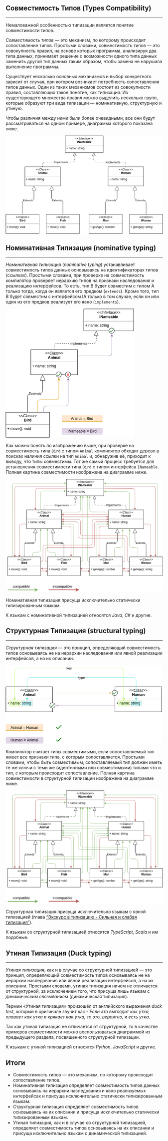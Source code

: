 ## Совместимость Типов (Types Compatibility)
________________

Немаловажной особенностью типизации является понятие совместимости типов.

*Совместимость типов* — это механизм, по которому происходит сопоставление типов. Простыми словами, совместимость типов — это совокупность правил, на основе которых программа, анализируя два типа данных, принимает решение о возможности одного типа данных заменить другой тип данных таким образом, чтобы замена не нарушила выполнение программы.

Существует несколько основных механизмов и выбор конкретного зависит от случая, при котором возникает потребность сопоставления типов данных. Один из таких механизмов состоит из совокупности правил, составляющих такое понятие, как типизация. Из существующего множества правил можно выделить несколько групп, которые образуют три вида типизации — номинативную, структурную и утиную.

Чтобы различия между ними были более очевидными, все они будут рассматриваться на одном примере, диаграмма которого показана ниже.

![](/book/images/type-system/nominative-types-shared.png)


## Номинативная Типизация (nominative typing)
________________

*Номинативная типизация* (*nominative typing*) устанавливает совместимость типов данных основываясь на идентификаторах типов (ссылках). Простыми словами, при проверке на совместимость компилятор проверяет иерархию типов на признаки наследования и реализацию интерфейсов. То есть, тип B будет совместим с типом A только тогда, когда он является его предком (`extends`). Кроме того, тип B будет совместим с интерфейсом IA только в том случае, если он или один из его предков реализует его явно (`implements`).

![](/book/images/type-system/nominative-types-nominative-principle.png)

Как можно понять по изображению выше, при проверке на совместимость типа `Bird` с типом `Animal` компилятор обходит дерево в поисках наличия ссылки на тип `Animal` и, обнаружив её, приходит к выводу, что типы совместимы. Тот же самый процесс требуется для установления совместимости типа `Bird` с типом интерфейса `INameable`. Полная картина совместимости изображена на диаграмме ниже.

![](/book/images/type-system/nominative-types-nominative-compatible.png)

Номинативная типизация присуща исключительно статически типизированным языкам.


К языкам с номинативной типизацией относятся *Java*, *C#* и другие.


## Структурная Типизация (structural typing)
________________

*Структурная типизация* — это принцип, определяющий совместимость типов основываясь не на иерархии наследования или явной реализации интерфейсов, а на их описании.

![](/book/images/type-system/nominative-types-structural-principle.png)

Компилятор считает типы совместимыми, если сопоставляемый тип имеет все признаки типа, с которым сопоставляется. Простыми словами, чтобы быть совместимым, сопоставляемый тип должен иметь те же ключи с теми же (идентичными или совместимыми) типами что и тип, с которым происходит сопоставление. Полная картина совместимости в структурной типизации изображена на диаграмме ниже.

![](/book/images/type-system/nominative-types-structural-compatible.png)

Структурная типизация присуща исключительно языкам с явной типизацией (глава [“Экскурс в типизацию - Сильная и слабая типизация”]()).


К языкам со структурной типизацией относятся *TypeScript*, *Scala* и им подобные.


## Утиная Типизация (Duck typing)
________________

*Утиная типизация*, как и в случае со структурной типизацией — это принцип, определяющий совместимость типов основываясь не на иерархии наследования или явной реализации интерфейсов, а на их описании. Простыми словами, утиная типизация ничем не отличается от структурной, за исключением того, что присуща лишь языкам с *динамическим связыванием* (динамическая типизация).

Термин «Утиная типизация» произошёл от английского выражения *duck test*, который в оригинале звучит как -
*Если это выглядит как утка, плавает как утка и крякает как утка, то это, вероятно, и есть утка*.

Так как утиная типизация не отличается от структурной, то в качестве примеров совместимости можно воспользоваться диаграммой из предыдущего раздела, посвященного структурной типизации.


К языкам с утиной типизацией относятся *Python*, *JavaScript* и другие.


## Итоги

- Совместимость типов — это механизм, по которому происходит сопоставление типов.
- Номинативная типизация определяет совместимость типов данных основываясь на иерархии наследования и явно реализуемых интерфейсах и присуща исключительно статически типизированным языкам.
- Структурная типизация определяет совместимость типов основываясь на их описании и присуща исключительно статически типизированным языкам.
- Утиная типизация, как и в случае со структурной типизацией, определяет совместимость типов основываясь на их описании и присуща исключительно языкам с динамической типизацией.
